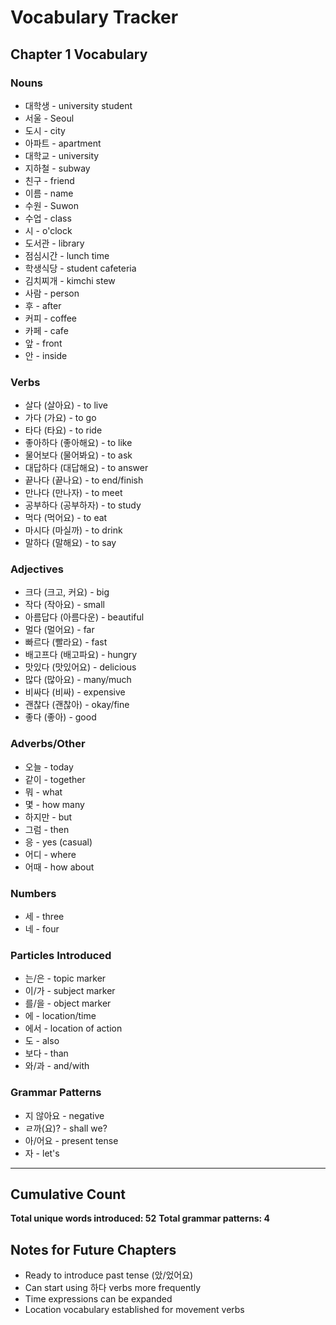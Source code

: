 # Vocabulary Tracker

## Chapter 1 Vocabulary

### Nouns
- 대학생 - university student
- 서울 - Seoul  
- 도시 - city
- 아파트 - apartment
- 대학교 - university
- 지하철 - subway
- 친구 - friend
- 이름 - name
- 수원 - Suwon
- 수업 - class
- 시 - o'clock
- 도서관 - library
- 점심시간 - lunch time
- 학생식당 - student cafeteria
- 김치찌개 - kimchi stew
- 사람 - person
- 후 - after
- 커피 - coffee
- 카페 - cafe
- 앞 - front
- 안 - inside

### Verbs
- 살다 (살아요) - to live
- 가다 (가요) - to go
- 타다 (타요) - to ride
- 좋아하다 (좋아해요) - to like
- 물어보다 (물어봐요) - to ask
- 대답하다 (대답해요) - to answer
- 끝나다 (끝나요) - to end/finish
- 만나다 (만나자) - to meet
- 공부하다 (공부하자) - to study
- 먹다 (먹어요) - to eat
- 마시다 (마실까) - to drink
- 말하다 (말해요) - to say

### Adjectives
- 크다 (크고, 커요) - big
- 작다 (작아요) - small
- 아름답다 (아름다운) - beautiful
- 멀다 (멀어요) - far
- 빠르다 (빨라요) - fast
- 배고프다 (배고파요) - hungry
- 맛있다 (맛있어요) - delicious
- 많다 (많아요) - many/much
- 비싸다 (비싸) - expensive
- 괜찮다 (괜찮아) - okay/fine
- 좋다 (좋아) - good

### Adverbs/Other
- 오늘 - today
- 같이 - together
- 뭐 - what
- 몇 - how many
- 하지만 - but
- 그럼 - then
- 응 - yes (casual)
- 어디 - where
- 어때 - how about

### Numbers
- 세 - three
- 네 - four

### Particles Introduced
- 는/은 - topic marker
- 이/가 - subject marker
- 를/을 - object marker
- 에 - location/time
- 에서 - location of action
- 도 - also
- 보다 - than
- 와/과 - and/with

### Grammar Patterns
- 지 않아요 - negative
- ㄹ까(요)? - shall we?
- 아/어요 - present tense
- 자 - let's

---

## Cumulative Count
**Total unique words introduced: 52**
**Total grammar patterns: 4**

## Notes for Future Chapters
- Ready to introduce past tense (았/었어요) 
- Can start using 하다 verbs more frequently
- Time expressions can be expanded
- Location vocabulary established for movement verbs
